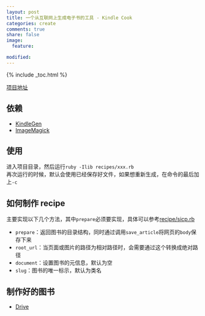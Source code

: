 ```yaml
---
layout: post
title: 一个从互联网上生成电子书的工具 - Kindle Cook
categories: create
comments: true
share: false
image:
  feature:

modified:
---
```


{% include _toc.html %}

[项目地址](https://github.com/SaulLawliet/kindlecook)

## 依赖
- [KindleGen](https://www.amazon.com/gp/feature.html?docId=1000765211)
- [ImageMagick](https://www.imagemagick.org)

## 使用
进入项目目录，然后运行`ruby -Ilib recipes/xxx.rb`  
再次运行的时候，默认会使用已经保存好文件，如果想重新生成，在命令的最后加上`-c`

## 如何制作 recipe
主要实现以下几个方法，其中`prepare`必须要实现，具体可以参考[recipe/sicp.rb](https://github.com/SaulLawliet/kindlecook/blob/master/recipes/sicp.rb)
- `prepare`：返回图书的目录结构，同时通过调用`save_article`将网页的`body`保存下来
- `root_url`：当页面或图片的路径为相对路径时，会需要通过这个转换成绝对路径
- `document`：设置图书的元信息，默认为空
- `slug`：图书的唯一标示，默认为类名

## 制作好的图书
- [Drive](https://drive.google.com/drive/folders/1zrSwnKffuSPfLzn_oWv_HDLqCBJqAs33)
